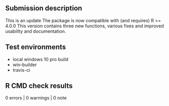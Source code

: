 ## Submission description
This is an update 
The package is now compatible with (and requires) R >= 4.0.0
This version contains three new functions, various fixes and improved usability and documentation.

## Test environments
* local windows 10 pro build
* win-builder
* travis-ci

## R CMD check results

0 errors | 0 warnings | 0 note


